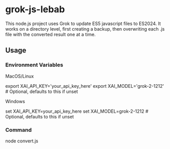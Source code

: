 # grok-js-lebab
This node.js project uses Grok to update ES5 javascript files to ES2024.  It works on a directory level, first creating a backup, then overwriting each .js file with the converted result one at a time.

## Usage

### Environment Variables

MacOS/Linux

export XAI_API_KEY='your_api_key_here'
export XAI_MODEL='grok-2-1212'  # Optional, defaults to this if unset

Windows

set XAI_API_KEY=your_api_key_here
set XAI_MODEL=grok-2-1212  # Optional, defaults to this if unset

### Command

node convert.js <directory>
